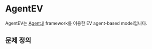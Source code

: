 # AgentEV
AgentEV는 [Agent.jl](https://github.com/JuliaDynamics/Agents.jl) framework를 이용한 EV agent-based model입니다.

## 문제 정의

